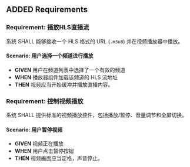## ADDED Requirements

### Requirement: 播放HLS直播流
系统 SHALL 能够接收一个 HLS 格式的 URL (`.m3u8`) 并在视频播放器中播放。

#### Scenario: 用户选择一个频道进行播放
- **GIVEN** 用户在频道列表中选择了一个有效的频道
- **WHEN** 播放器组件加载该频道的 HLS 流地址
- **THEN** 视频应当开始缓冲并播放直播内容。

### Requirement: 控制视频播放
系统 SHALL 提供标准的视频播放控件，包括播放/暂停、音量调节和全屏切换。

#### Scenario: 用户暂停视频
- **GIVEN** 视频正在播放
- **WHEN** 用户点击暂停按钮
- **THEN** 视频画面应当定格，声音停止。
